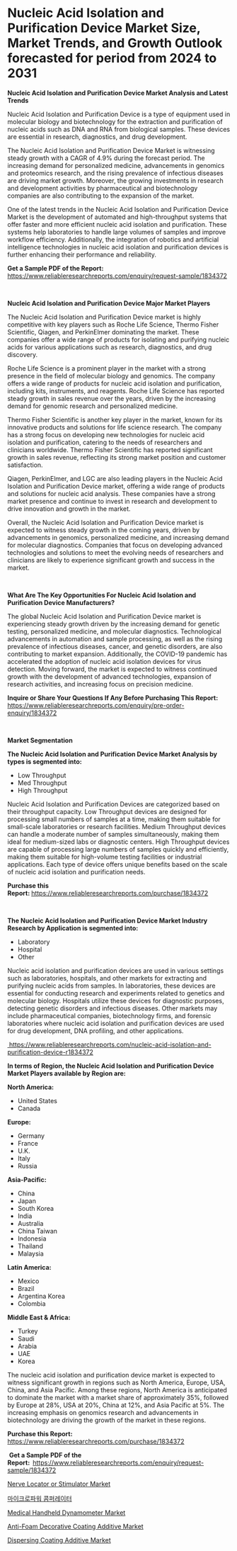 <p><h1>Nucleic Acid Isolation and Purification Device Market Size, Market Trends, and Growth Outlook forecasted for period from 2024 to 2031</h1></p><p><strong>Nucleic Acid Isolation and Purification Device Market Analysis and Latest Trends</strong></p>
<p><p>Nucleic Acid Isolation and Purification Device is a type of equipment used in molecular biology and biotechnology for the extraction and purification of nucleic acids such as DNA and RNA from biological samples. These devices are essential in research, diagnostics, and drug development.</p><p>The Nucleic Acid Isolation and Purification Device Market is witnessing steady growth with a CAGR of 4.9% during the forecast period. The increasing demand for personalized medicine, advancements in genomics and proteomics research, and the rising prevalence of infectious diseases are driving market growth. Moreover, the growing investments in research and development activities by pharmaceutical and biotechnology companies are also contributing to the expansion of the market.</p><p>One of the latest trends in the Nucleic Acid Isolation and Purification Device Market is the development of automated and high-throughput systems that offer faster and more efficient nucleic acid isolation and purification. These systems help laboratories to handle large volumes of samples and improve workflow efficiency. Additionally, the integration of robotics and artificial intelligence technologies in nucleic acid isolation and purification devices is further enhancing their performance and reliability.</p></p>
<p><strong>Get a Sample PDF of the Report:&nbsp;</strong> <a href="https://www.reliableresearchreports.com/enquiry/request-sample/1834372">https://www.reliableresearchreports.com/enquiry/request-sample/1834372</a></p>
<p>&nbsp;</p>
<p><strong>Nucleic Acid Isolation and Purification Device Major Market Players</strong></p>
<p><p>The Nucleic Acid Isolation and Purification Device market is highly competitive with key players such as Roche Life Science, Thermo Fisher Scientific, Qiagen, and PerkinElmer dominating the market. These companies offer a wide range of products for isolating and purifying nucleic acids for various applications such as research, diagnostics, and drug discovery.</p><p>Roche Life Science is a prominent player in the market with a strong presence in the field of molecular biology and genomics. The company offers a wide range of products for nucleic acid isolation and purification, including kits, instruments, and reagents. Roche Life Science has reported steady growth in sales revenue over the years, driven by the increasing demand for genomic research and personalized medicine.</p><p>Thermo Fisher Scientific is another key player in the market, known for its innovative products and solutions for life science research. The company has a strong focus on developing new technologies for nucleic acid isolation and purification, catering to the needs of researchers and clinicians worldwide. Thermo Fisher Scientific has reported significant growth in sales revenue, reflecting its strong market position and customer satisfaction.</p><p>Qiagen, PerkinElmer, and LGC are also leading players in the Nucleic Acid Isolation and Purification Device market, offering a wide range of products and solutions for nucleic acid analysis. These companies have a strong market presence and continue to invest in research and development to drive innovation and growth in the market.</p><p>Overall, the Nucleic Acid Isolation and Purification Device market is expected to witness steady growth in the coming years, driven by advancements in genomics, personalized medicine, and increasing demand for molecular diagnostics. Companies that focus on developing advanced technologies and solutions to meet the evolving needs of researchers and clinicians are likely to experience significant growth and success in the market.</p></p>
<p>&nbsp;</p>
<p><strong>What Are The Key Opportunities For Nucleic Acid Isolation and Purification Device Manufacturers?</strong></p>
<p><p>The global Nucleic Acid Isolation and Purification Device market is experiencing steady growth driven by the increasing demand for genetic testing, personalized medicine, and molecular diagnostics. Technological advancements in automation and sample processing, as well as the rising prevalence of infectious diseases, cancer, and genetic disorders, are also contributing to market expansion. Additionally, the COVID-19 pandemic has accelerated the adoption of nucleic acid isolation devices for virus detection. Moving forward, the market is expected to witness continued growth with the development of advanced technologies, expansion of research activities, and increasing focus on precision medicine.</p></p>
<p><strong>Inquire or Share Your Questions If Any Before Purchasing This Report:</strong> <a href="https://www.reliableresearchreports.com/enquiry/pre-order-enquiry/1834372">https://www.reliableresearchreports.com/enquiry/pre-order-enquiry/1834372</a></p>
<p>&nbsp;</p>
<p><strong>Market Segmentation</strong></p>
<p><strong>The Nucleic Acid Isolation and Purification Device Market Analysis by types is segmented into:</strong></p>
<p><ul><li>Low Throughput</li><li>Med Throughput</li><li>High Throughput</li></ul></p>
<p><p>Nucleic Acid Isolation and Purification Devices are categorized based on their throughput capacity. Low Throughput devices are designed for processing small numbers of samples at a time, making them suitable for small-scale laboratories or research facilities. Medium Throughput devices can handle a moderate number of samples simultaneously, making them ideal for medium-sized labs or diagnostic centers. High Throughput devices are capable of processing large numbers of samples quickly and efficiently, making them suitable for high-volume testing facilities or industrial applications. Each type of device offers unique benefits based on the scale of nucleic acid isolation and purification needs.</p></p>
<p><strong>Purchase this Report:&nbsp;</strong><a href="https://www.reliableresearchreports.com/purchase/1834372">https://www.reliableresearchreports.com/purchase/1834372</a></p>
<p>&nbsp;</p>
<p><strong>The Nucleic Acid Isolation and Purification Device Market Industry Research by Application is segmented into:</strong></p>
<p><ul><li>Laboratory</li><li>Hospital</li><li>Other</li></ul></p>
<p><p>Nucleic acid isolation and purification devices are used in various settings such as laboratories, hospitals, and other markets for extracting and purifying nucleic acids from samples. In laboratories, these devices are essential for conducting research and experiments related to genetics and molecular biology. Hospitals utilize these devices for diagnostic purposes, detecting genetic disorders and infectious diseases. Other markets may include pharmaceutical companies, biotechnology firms, and forensic laboratories where nucleic acid isolation and purification devices are used for drug development, DNA profiling, and other applications.</p></p>
<p><a href="https://www.reliableresearchreports.com/nucleic-acid-isolation-and-purification-device-r1834372">&nbsp;https://www.reliableresearchreports.com/nucleic-acid-isolation-and-purification-device-r1834372</a></p>
<p><strong>In terms of Region, the Nucleic Acid Isolation and Purification Device Market Players available by Region are:</strong></p>
<p>
    <p> <strong> North America: </strong>
        <ul>
            <li>United States</li>
            <li>Canada</li>
        </ul>
        </p> 
    <p> <strong> Europe: </strong>
        <ul>
            <li>Germany</li>
            <li>France</li>
            <li>U.K.</li>
            <li>Italy</li>
            <li>Russia</li>
        </ul>
        </p> 
    <p> <strong> Asia-Pacific: </strong>
        <ul>
            <li>China</li>
            <li>Japan</li>
            <li>South Korea</li>
            <li>India</li>
            <li>Australia</li>
            <li>China Taiwan</li>
            <li>Indonesia</li>
            <li>Thailand</li>
            <li>Malaysia</li>
        </ul>
        </p> 
    <p> <strong> Latin America: </strong>
        <ul>
            <li>Mexico</li>
            <li>Brazil</li>
            <li>Argentina Korea</li>
            <li>Colombia</li>
        </ul>
        </p> 
    <p> <strong> Middle East & Africa: </strong>
        <ul>
            <li>Turkey</li>
            <li>Saudi</li>
            <li>Arabia</li>
            <li>UAE</li>
            <li>Korea</li>
        </ul>
    </p>
    </p>
<p><p>The nucleic acid isolation and purification device market is expected to witness significant growth in regions such as North America, Europe, USA, China, and Asia Pacific. Among these regions, North America is anticipated to dominate the market with a market share of approximately 35%, followed by Europe at 28%, USA at 20%, China at 12%, and Asia Pacific at 5%. The increasing emphasis on genomics research and advancements in biotechnology are driving the growth of the market in these regions.</p></p>
<p><strong>Purchase this Report: </strong><a href="https://www.reliableresearchreports.com/purchase/1834372">https://www.reliableresearchreports.com/purchase/1834372</a></p>
<p>&nbsp;<strong>Get a Sample PDF of the Report:&nbsp;&nbsp;</strong><a href="https://www.reliableresearchreports.com/enquiry/request-sample/1834372">https://www.reliableresearchreports.com/enquiry/request-sample/1834372</a></p>
<p><strong></strong></p>
<p><p><a href="https://github.com/beatblasta/Market-Research-Report-List-3/blob/main/nerve-locator-or-stimulator-market.md">Nerve Locator or Stimulator Market</a></p><p><a href="https://github.com/darrellockm3ytan895656/Market-Research-Report-List-1/blob/main/380824247151.md">마이크로파워 콤퍼레이터</a></p><p><a href="https://github.com/shotows/Market-Research-Report-List-2/blob/main/medical-handheld-dynamometer-market.md">Medical Handheld Dynamometer Market</a></p><p><a href="https://issuu.com/reportprime-2/docs/anti-foam-decorative-coating-additive-market-size-">Anti-Foam Decorative Coating Additive Market</a></p><p><a href="https://issuu.com/reportprime-2/docs/dispersing-coating-additive-market-size-2030.pptx">Dispersing Coating Additive Market</a></p></p>